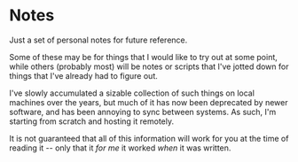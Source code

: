 # Notes
Just a set of personal notes for future reference.

Some of these may be for things that I would like to try out at some point, while others (probably most) will be notes or scripts that I've jotted down for things that I've already had to figure out.

I've slowly accumulated a sizable collection of such things on local machines over the years, but much of it has now been deprecated by newer software, and has been annoying to sync between systems. As such, I'm starting from scratch and hosting it remotely.

It is not guaranteed that all of this information will work for you at the time of reading it -- only that it *for me* it worked *when* it was written.
